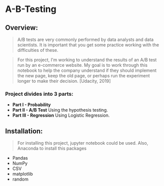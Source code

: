 # A-B-Testing

## Overview: 
> A/B tests are very commonly performed by data analysts and data scientists. It is important that you get some practice working with the difficulties of these.

> For this project, I'm working to understand the results of an A/B test run by an e-commerce website. My goal is to work through this notebook to help the company understand if they should implement the new page, keep the old page, or perhaps run the experiment longer to make their decision. [Udacity, 2019]

### Project divides into 3 parts:
- **Part I - Probability**
- **Part II - A/B Test**
Using the hypothesis testing.
- **Part III - Regression**
Using Logistic Regression.


## Installation:
> For installing this project, jupyter notebook could be used. Also, Anaconda to install this packages
- Pandas
- NumPy
- CSV
- matplotlib
- random
